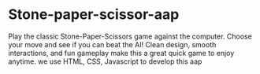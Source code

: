 # Stone-paper-scissor-aap
Play the classic Stone-Paper-Scissors game against the computer. Choose your move and see if you can beat the AI! Clean design, smooth interactions, and fun gameplay make this a great quick game to enjoy anytime.
we use HTML, CSS, Javascript to develop this aap
